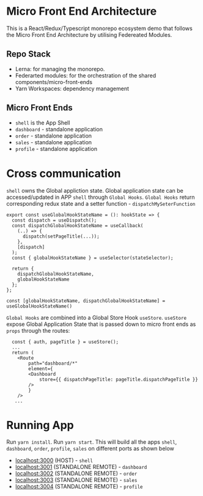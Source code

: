 # Micro Front End Architecture
This is a React/Redux/Typescript monorepo ecosystem demo that follows the Micro Front End Architecture by utilising Federeated Modules.

## Repo Stack

- Lerna: for managing the monorepo.
- Federarted modules: for the orchestration of the shared components/micro-front-ends
- Yarn Workspaces: dependency management

## Micro Front Ends

- `shell` is the App Shell
- `dashboard` - standalone application
- `order` - standalone application
- `sales` - standalone application
- `profile` - standalone application

# Cross communication

`shell` owns the Global appliction state.
Global application state can be accessed/updated in APP `shell` through `Global Hooks`.
`Global Hooks` return corresponding redux state and a setter function - `dispatchMySeterFunction`

```
export const useGlobalHookStateName = (): hookState => {
  const dispatch = useDispatch();
  const dispatchGlobalHookStateName = useCallback(
    (..) => {
      dispatch(setPageTitle(...));
    },
    [dispatch]
  );
  const { globalHookStateName } = useSelector(stateSelector);

  return {
    dispatchGlobalHookStateName,
    globalHookStateName
  };
};

const [globalHookStateName, dispatchGlobalHookStateName] = useGlobalHookStateName()

```

`Global Hooks` are combined into a Global Store Hook `useStore`.
`useStore` expose Global Application State that is passed down to micro front ends as `props` through the routes:

```
  const { auth, pageTitle } = useStore();
  ...
  return (
    <Route
        path="dashboard/*"
        element={
        <Dashboard
            store={{ dispatchPageTitle: pageTitle.dispatchPageTitle }}
        />
        }
    />
   ...
```

# Running App

Run `yarn install`.
Run `yarn start`.
This will build all the apps `shell`, `dashboard`, `order`, `profile`, `sales` on different ports as shown below

- [localhost:3000](http://localhost:3000/) (HOST) - `shell`
- [localhost:3001](http://localhost:3001/) (STANDALONE REMOTE) - `dashboard`
- [localhost:3002](http://localhost:3002/) (STANDALONE REMOTE) - `order`
- [localhost:3003](http://localhost:3003/) (STANDALONE REMOTE) - `sales`
- [localhost:3004](http://localhost:3004/) (STANDALONE REMOTE) - `profile`
